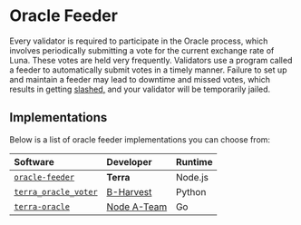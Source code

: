 # Oracle Feeder

Every validator is required to participate in the Oracle process, which involves periodically submitting a vote for the current exchange rate of Luna. These votes are held very frequently. Validators use a program called a feeder to automatically submit votes in a timely manner. Failure to set up and maintain a feeder may lead to downtime and missed votes, which results in getting [slashed,](../dev/spec-oracle.md#slashing) and your validator will be temporarily jailed.

## Implementations

Below is a list of oracle feeder implementations you can choose from:

| Software                                                                | Developer                             | Runtime         |
| :---------------------------------------------------------------------- | :------------------------------------ | :-------------- |
| [`oracle-feeder`](https://github.com/terra-money/oracle-feeder)       | **Terra**                             | Node.js | Official reference implementation |
| [`terra_oracle_voter`](https://github.com/b-harvest/terra_oracle_voter) | [B-Harvest](https://bharvest.io/)     | Python          |  |
| [`terra-oracle`](https://github.com/node-a-team/terra-oracle)           | [Node A-Team](https://nodeateam.com/) | Go              |  |
